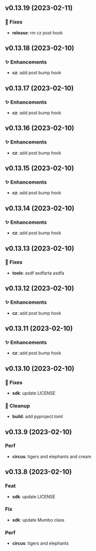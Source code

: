 ## v0.13.19 (2023-02-11)

### :hammer: Fixes

- **release**: rm cz post hook

## v0.13.18 (2023-02-10)

### :sparkles: Enhancements

- **cz**: add post bump hook

## v0.13.17 (2023-02-10)

### :sparkles: Enhancements

- **cz**: add post bump hook

## v0.13.16 (2023-02-10)

### :sparkles: Enhancements

- **cz**: add post bump hook

## v0.13.15 (2023-02-10)

### :sparkles: Enhancements

- **cz**: add post bump hook

## v0.13.14 (2023-02-10)

### :sparkles: Enhancements

- **cz**: add post bump hook

## v0.13.13 (2023-02-10)

### :hammer: Fixes

- **tools**: asdf asdfarta asdfa

## v0.13.12 (2023-02-10)

### :sparkles: Enhancements

- **cz**: add post bump hook

## v0.13.11 (2023-02-10)

### :sparkles: Enhancements

- **cz**: add post bump hook

## v0.13.10 (2023-02-10)

### :hammer: Fixes

- **sdk**: update LICENSE

### :nail_care: Cleanup

- **build**: add pyproject.toml

## v0.13.9 (2023-02-10)

### Perf

- **circus**: tigers and elephants and cream

## v0.13.8 (2023-02-10)

### Feat

- **sdk**: update LICENSE

### Fix

- **sdk**: update Mumbo class

### Perf

- **circus**: tigers and elephants
